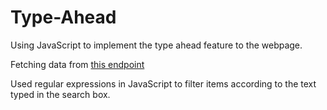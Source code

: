 # Type-Ahead

Using JavaScript to implement the type ahead feature to the webpage. 

Fetching data from <a href="https://gist.githubusercontent.com/Miserlou/c5cd8364bf9b2420bb29/raw/2bf258763cdddd704f8ffd3ea9a3e81d25e2c6f6/cities.json">this endpoint</a>

Used regular expressions in JavaScript to filter items according to the text typed in the search box.
